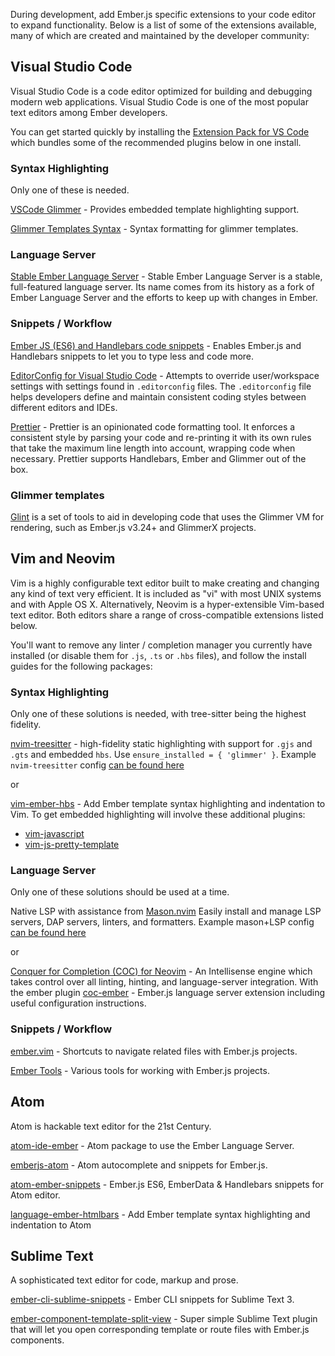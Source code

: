 During development, add Ember.js specific extensions to your code editor to expand functionality.
Below is a list of some of the extensions available,
many of which are created and maintained by the developer community:

## Visual Studio Code

Visual Studio Code is a code editor optimized for building and debugging modern web applications.
Visual Studio Code is one of the most popular text editors among Ember developers.

You can get started quickly by installing the [Extension Pack for VS Code](https://marketplace.visualstudio.com/items?itemName=EmberTooling.emberjs) which bundles some of the recommended plugins below in one install.

### Syntax Highlighting

Only one of these is needed.

[VSCode Glimmer](https://marketplace.visualstudio.com/items?itemName=chiragpat.vscode-glimmer) -
Provides embedded template highlighting support.

[Glimmer Templates Syntax](https://marketplace.visualstudio.com/items?itemName=lifeart.vscode-glimmer-syntax) -
Syntax formatting for glimmer templates.

### Language Server

[Stable Ember Language Server](https://marketplace.visualstudio.com/items?itemName=lifeart.vscode-ember-unstable) -
Stable Ember Language Server is a stable, full-featured language server. Its name comes from its history as a fork of Ember Language Server and the efforts to keep up with changes in Ember.

### Snippets / Workflow

[Ember JS (ES6) and Handlebars code snippets](https://marketplace.visualstudio.com/items?itemName=phanitejakomaravolu.EmberES6Snippets) -
Enables Ember.js and Handlebars snippets to let you to type less and code more.

[EditorConfig for Visual Studio Code](https://marketplace.visualstudio.com/items?itemName=EditorConfig.EditorConfig) -
Attempts to override user/workspace settings with settings found in `.editorconfig` files.
The `.editorconfig` file helps developers define
and maintain consistent coding styles between different editors and IDEs.

[Prettier](https://marketplace.visualstudio.com/items?itemName=esbenp.prettier-vscode) -
Prettier is an opinionated code formatting tool. It enforces a consistent style by parsing your code and re-printing it with its own rules that take the maximum line length into account, wrapping code when necessary. Prettier supports Handlebars, Ember and Glimmer out of the box.

### Glimmer templates

[Glint](https://marketplace.visualstudio.com/items?itemName=typed-ember.glint-vscode) is a set of tools to aid in developing code that uses the Glimmer VM for rendering, such as Ember.js v3.24+ and GlimmerX projects. 

## Vim and Neovim

Vim is a highly configurable text editor built to make creating and changing any kind of text very efficient.
It is included as "vi" with most UNIX systems and with Apple OS X.
Alternatively, Neovim is a hyper-extensible Vim-based text editor.
Both editors share a range of cross-compatible extensions listed below.

You'll want to remove any linter / completion manager you currently have installed
(or disable them for `.js`, `.ts` or `.hbs` files), and follow the install guides for the following packages:

### Syntax Highlighting

Only one of these solutions is needed, with tree-sitter being the highest fidelity.

[nvim-treesitter](https://github.com/nvim-treesitter/nvim-treesitter) -
high-fidelity static highlighting with support for `.gjs` and `.gts` and embedded `hbs`.
Use `ensure_installed = { 'glimmer' }`.
Example `nvim-treesitter` config [can be found here](https://github.com/NullVoxPopuli/dotfiles/blob/main/home/.config/nvim/lua/plugins/syntax.lua#L15)

or

[vim-ember-hbs](https://github.com/joukevandermaas/vim-ember-hbs) -
Add Ember template syntax highlighting and indentation to Vim.
To get embedded highlighting will involve these additional plugins:
- [vim-javascript](https://github.com/pangloss/vim-javascript)
- [vim-js-pretty-template](https://github.com/Quramy/vim-js-pretty-template)


### Language Server

Only one of these solutions should be used at a time.

Native LSP with assistance from [Mason.nvim](https://github.com/williamboman/mason.nvim)
Easily install and manage LSP servers, DAP servers, linters, and formatters.
Example mason+LSP config [can be found here](https://github.com/NullVoxPopuli/dotfiles/tree/main/home/.config/nvim/lua)

or

[Conquer for Completion (COC) for Neovim](https://github.com/neoclide/coc.nvim) -
An Intellisense engine which takes control over all linting, hinting, and language-server integration.
With the ember plugin [coc-ember](https://github.com/NullVoxPopuli/coc-ember) -
Ember.js language server extension including useful configuration instructions.

### Snippets / Workflow


[ember.vim](https://github.com/dsawardekar/ember.vim) -
Shortcuts to navigate related files with Ember.js projects.


[Ember Tools](https://github.com/AndrewRadev/ember_tools.vim) -
Various tools for working with Ember.js projects.


## Atom

Atom is hackable text editor for the 21st Century.

[atom-ide-ember](https://github.com/josa42/atom-ide-ember) -
Atom package to use the Ember Language Server.

[emberjs-atom](https://atom.io/packages/emberjs-atom) -
Atom autocomplete and snippets for Ember.js.

[atom-ember-snippets](https://github.com/mattmcmanus/atom-ember-snippets) -
Ember.js ES6, EmberData & Handlebars snippets for Atom editor.

[language-ember-htmlbars](https://atom.io/packages/language-ember-htmlbars) -
Add Ember template syntax highlighting and indentation to Atom

## Sublime Text

A sophisticated text editor for code, markup and prose.

[ember-cli-sublime-snippets](https://github.com/terminalvelocity/ember-cli-sublime-snippets) -
Ember CLI snippets for Sublime Text 3.

[ember-component-template-split-view](https://github.com/mmitchellgarcia/ember-component-template-split-view) -
Super simple Sublime Text plugin that will let you open corresponding template or route files with Ember.js components.
